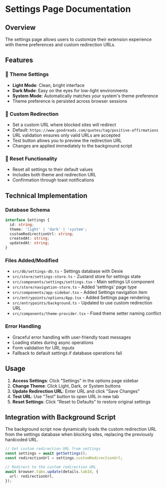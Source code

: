# Settings Page Documentation

## Overview
The settings page allows users to customize their extension experience with theme preferences and custom redirection URLs.

## Features

### 🎨 Theme Settings
- **Light Mode**: Clean, bright interface
- **Dark Mode**: Easy on the eyes for low-light environments  
- **System Mode**: Automatically matches your system's theme preference
- Theme preference is persisted across browser sessions

### 🔗 Custom Redirection
- Set a custom URL where blocked sites will redirect
- Default: `https://www.goodreads.com/quotes/tag/positive-affirmations`
- URL validation ensures only valid URLs are accepted
- Test button allows you to preview the redirection URL
- Changes are applied immediately to the background script

### 🔄 Reset Functionality
- Reset all settings to their default values
- Includes both theme and redirection URL
- Confirmation through toast notifications

## Technical Implementation

### Database Schema
```typescript
interface Settings {
  id: string;
  theme: 'light' | 'dark' | 'system';
  customRedirectionUrl: string;
  createdAt: string;
  updatedAt: string;
}
```

### Files Added/Modified
- `src/db/settings-db.ts` - Settings database with Dexie
- `src/store/settings-store.ts` - Zustand store for settings state
- `src/components/settings/settings.tsx` - Main settings UI component
- `src/store/navigation-store.ts` - Added 'settings' page type
- `src/components/app-sidebar.tsx` - Added Settings navigation item
- `src/entrypoints/options/App.tsx` - Added Settings page rendering
- `src/entrypoints/background.ts` - Updated to use custom redirection URL
- `src/components/theme-provider.tsx` - Fixed theme setter naming conflict

### Error Handling
- Graceful error handling with user-friendly toast messages
- Loading states during async operations
- Form validation for URL inputs
- Fallback to default settings if database operations fail

## Usage

1. **Access Settings**: Click "Settings" in the options page sidebar
2. **Change Theme**: Click Light, Dark, or System buttons
3. **Update Redirection URL**: Enter URL and click "Save Changes"
4. **Test URL**: Use "Test" button to open URL in new tab
5. **Reset Settings**: Click "Reset to Defaults" to restore original settings

## Integration with Background Script

The background script now dynamically loads the custom redirection URL from the settings database when blocking sites, replacing the previously hardcoded URL.

```typescript
// Get custom redirection URL from settings
const settings = await getSettings();
const redirectionUrl = settings.customRedirectionUrl;

// Redirect to the custom redirection URL
await browser.tabs.update(details.tabId, {
  url: redirectionUrl,
});
```
